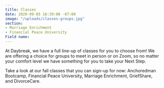 ```yaml
---
title: Classes
date: 2020-09-05 16:39:00 -07:00
image: "/uploads/classes-groups.jpg"
section:
- Marriage Enrichment
- Financial Peace University
Field name: 
---
```


At Daybreak, we have a full line-up of classes for you to choose from!  We are offering a choice for groups to meet in person or on Zoom, so no matter your comfort level we have something for you to take your Next Step.  

Take a look at our fall classes that you can sign-up for now:  Anchoredman Bootcamp, Financial Peace University, Marriage Enrichment, GriefShare, and DivorceCare.  